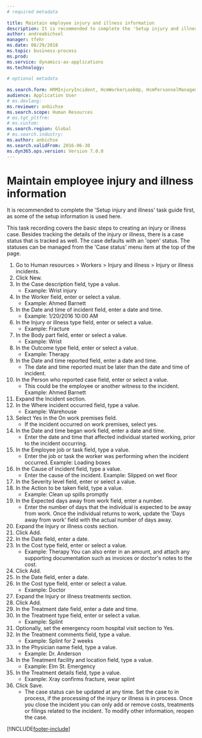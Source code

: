 ```yaml
--- 
# required metadata 
 
title: Maintain employee injury and illness information
description: It is recommended to complete the 'Setup injury and illness' task guide first, as some of the setup information is used here. 
author: andreabichsel
manager: tfehr 
ms.date: 08/29/2018
ms.topic: business-process 
ms.prod:  
ms.service: dynamics-ax-applications 
ms.technology:  
 
# optional metadata 
 
ms.search.form: HRMInjuryIncident, HcmWorkerLookUp, HcmPersonnelManagementWorkspace
audience: Application User 
# ms.devlang:  
ms.reviewer: anbichse
ms.search.scope: Human Resources
# ms.tgt_pltfrm:  
# ms.custom:  
ms.search.region: Global
# ms.search.industry: 
ms.author: anbichse
ms.search.validFrom: 2016-06-30 
ms.dyn365.ops.version: Version 7.0.0 
---
```

# Maintain employee injury and illness information



It is recommended to complete the 'Setup injury and illness' task guide first, as some of the setup information is used here. 



This task recording covers the basic steps to creating an injury or illness case. Besides tracking the details of the injury or illness, there is a case status that is tracked as well.  The case defaults with an 'open' status.  The statuses can be managed from the 'Case status' menu item at the top of the page.

1. Go to Human resources > Workers > Injury and illness > Injury or illness incidents.
2. Click New.
3. In the Case description field, type a value.
    * Example:  Wrist injury  
4. In the Worker field, enter or select a value.
    * Example: Ahmed Barnett  
5. In the Date and time of incident field, enter a date and time.
    * Example:  1/20/2016 10:00 AM  
6. In the Injury or illness type field, enter or select a value.
    * Example:  Fracture  
7. In the Body part field, enter or select a value.
    * Example:  Wrist  
8. In the Outcome type field, enter or select a value.
    * Example:  Therapy  
9. In the Date and time reported field, enter a date and time.
    * The date and time reported must be later than the date and time of incident.  
10. In the Person who reported case field, enter or select a value.
    * This could be the employee or another witness to the incident.  Example: Ahmed Barnett  
11. Expand the Incident section.
12. In the Where incident occurred field, type a value.
    * Example:  Warehouse  
13. Select Yes in the On work premises field.
    * If the incident occurred on work premises, select yes.  
14. In the Date and time began work field, enter a date and time.
    * Enter the date and time that affected individual started working, prior to the incident occurring.  
15. In the Employee job or task field, type a value.
    * Enter the job or task the worker was performing when the incident occurred.  Example:  Loading boxes  
16. In the Cause of incident field, type a value.
    * Enter the cause of the incident.  Example:  Slipped on wet floor  
17. In the Severity level field, enter or select a value.
18. In the Action to be taken field, type a value.
    * Example:  Clean up spills promptly  
19. In the Expected days away from work field, enter a number.
    * Enter the number of days that the individual is expected to be away from work.  Once the individual returns to work, update the 'Days away from work' field with the actual number of days away.  
20. Expand the Injury or illness costs section.
21. Click Add.
22. In the Date field, enter a date.
23. In the Cost type field, enter or select a value.
    * Example:  Therapy    You can also enter in an amount, and attach any supporting documentation such as invoices or doctor's notes to the cost.  
24. Click Add.
25. In the Date field, enter a date.
26. In the Cost type field, enter or select a value.
    * Example: Doctor  
27. Expand the Injury or illness treatments section.
28. Click Add.
29. In the Treatment date field, enter a date and time.
30. In the Treatment type field, enter or select a value.
    * Example:  Splint  
31. Optionally, set the emergency room hospital visit section to Yes.
32. In the Treatment comments field, type a value.
    * Example:  Splint for 2 weeks  
33. In the Physician name field, type a value.
    * Example:  Dr. Anderson  
34. In the Treatment facility and location field, type a value.
    * Example:  Elm St. Emergency  
35. In the Treatment details field, type a value.
    * Example:  Xray confirms fracture, wear splint  
36. Click Save.
    * The case status can be updated at any time.  Set the case to in process, if the processing of the injury or illness is in process.  Once you close the incident you can only add or remove costs, treatments or filings related to the incident.  To modify other information, reopen the case.  



[!INCLUDE[footer-include](../includes/footer-banner.md)]